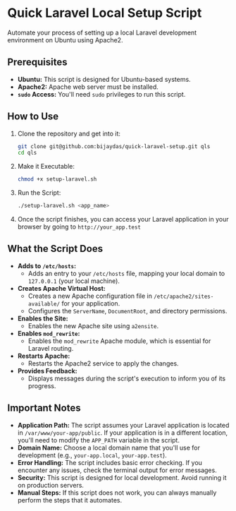 # Quick Laravel Local Setup Script

Automate your process of setting up a local Laravel development environment on Ubuntu using Apache2.

## Prerequisites

* **Ubuntu:** This script is designed for Ubuntu-based systems.
* **Apache2:** Apache web server must be installed.
* **`sudo` Access:** You'll need `sudo` privileges to run this script.

## How to Use

1. Clone the repository and get into it:

    ```bash
    git clone git@github.com:bijaydas/quick-laravel-setup.git qls
    cd qls
    ```

2. Make it Executable:

      ```bash
      chmod +x setup-laravel.sh
      ```

3. Run the Script:

      ```bash
      ./setup-laravel.sh <app_name>
      ```

4. Once the script finishes, you can access your Laravel application in your browser by going to `http://your_app.test`

## What the Script Does

* **Adds to `/etc/hosts`:**
  * Adds an entry to your `/etc/hosts` file, mapping your local domain to `127.0.0.1` (your local machine).
* **Creates Apache Virtual Host:**
  * Creates a new Apache configuration file in `/etc/apache2/sites-available/` for your application.
  * Configures the `ServerName`, `DocumentRoot`, and directory permissions.
* **Enables the Site:**
  * Enables the new Apache site using `a2ensite`.
* **Enables `mod_rewrite`:**
  * Enables the `mod_rewrite` Apache module, which is essential for Laravel routing.
* **Restarts Apache:**
  * Restarts the Apache2 service to apply the changes.
* **Provides Feedback:**
  * Displays messages during the script's execution to inform you of its progress.

## Important Notes

* **Application Path:** The script assumes your Laravel application is located in `/var/www/your-app/public`. If your application is in a different location, you'll need to modify the `APP_PATH` variable in the script.
* **Domain Name:** Choose a local domain name that you'll use for development (e.g., `your-app.local`, `your-app.test`).
* **Error Handling:** The script includes basic error checking. If you encounter any issues, check the terminal output for error messages.
* **Security:** This script is designed for local development. Avoid running it on production servers.
* **Manual Steps:** If this script does not work, you can always manually perform the steps that it automates.
